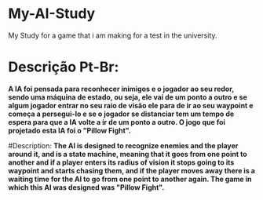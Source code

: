 # My-AI-Study
My Study for a game that i am making for a test in the university.

# Descrição Pt-Br:
**A IA foi pensada para reconhecer inimigos e o jogador ao seu redor, sendo uma máquina de estado, ou seja, ele vai de um ponto a outro e se algum jogador entrar no seu raio de visão ele para de ir ao seu waypoint e começa a persegui-lo e se o jogador se distanciar tem um tempo de espera para que a IA volte a ir de um ponto a outro. O jogo que foi projetado esta IA foi o "Pillow Fight".**

#Description:
**The AI is designed to recognize enemies and the player around it, and is a state machine, meaning that it goes from one point to another and if a player enters its radius of vision it stops going to its waypoint and starts chasing them, and if the player moves away there is a waiting time for the AI to go from one point to another again. The game in which this AI was designed was "Pillow Fight".**
